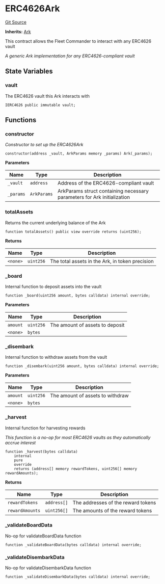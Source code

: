 # ERC4626Ark
[Git Source](https://github.com/OasisDEX/summer-earn-protocol/blob/02b633fc64591288020c32f3fcb6421ab62209d5/src/contracts/arks/ERC4626Ark.sol)

**Inherits:**
[Ark](/src/contracts/Ark.sol/abstract.Ark.md)

This contract allows the Fleet Commander to interact with any ERC4626 vault

*A generic Ark implementation for any ERC4626-compliant vault*


## State Variables
### vault
The ERC4626 vault this Ark interacts with


```solidity
IERC4626 public immutable vault;
```


## Functions
### constructor

*Constructor to set up the ERC4626Ark*


```solidity
constructor(address _vault, ArkParams memory _params) Ark(_params);
```
**Parameters**

|Name|Type|Description|
|----|----|-----------|
|`_vault`|`address`|Address of the ERC4626-compliant vault|
|`_params`|`ArkParams`|ArkParams struct containing necessary parameters for Ark initialization|


### totalAssets

Returns the current underlying balance of the Ark


```solidity
function totalAssets() public view override returns (uint256);
```
**Returns**

|Name|Type|Description|
|----|----|-----------|
|`<none>`|`uint256`|The total assets in the Ark, in token precision|


### _board

Internal function to deposit assets into the vault


```solidity
function _board(uint256 amount, bytes calldata) internal override;
```
**Parameters**

|Name|Type|Description|
|----|----|-----------|
|`amount`|`uint256`|The amount of assets to deposit|
|`<none>`|`bytes`||


### _disembark

Internal function to withdraw assets from the vault


```solidity
function _disembark(uint256 amount, bytes calldata) internal override;
```
**Parameters**

|Name|Type|Description|
|----|----|-----------|
|`amount`|`uint256`|The amount of assets to withdraw|
|`<none>`|`bytes`||


### _harvest

Internal function for harvesting rewards

*This function is a no-op for most ERC4626 vaults as they automatically accrue interest*


```solidity
function _harvest(bytes calldata)
    internal
    pure
    override
    returns (address[] memory rewardTokens, uint256[] memory rewardAmounts);
```
**Returns**

|Name|Type|Description|
|----|----|-----------|
|`rewardTokens`|`address[]`|The addresses of the reward tokens|
|`rewardAmounts`|`uint256[]`|The amounts of the reward tokens|


### _validateBoardData

No-op for validateBoardData function


```solidity
function _validateBoardData(bytes calldata) internal override;
```

### _validateDisembarkData

No-op for validateDisembarkData function


```solidity
function _validateDisembarkData(bytes calldata) internal override;
```

